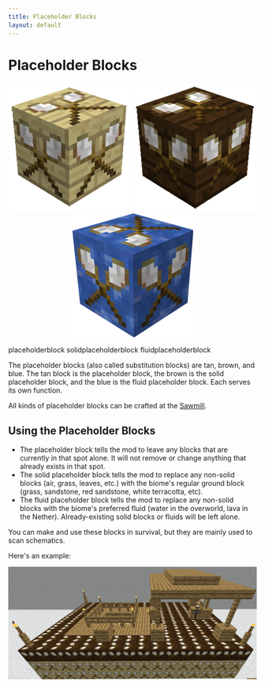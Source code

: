 ```yaml
---
title: Placeholder Blocks
layout: default
---
```

# Placeholder Blocks

<div class="infobox box text-center">
    <p style="text-align:center;"><img src="../../assets/images/items/substitutionblock.png" alt="Placeholder Block">
    <img src="../../assets/images/items/solidsubstitutionblock.png" alt="Solid Placeholder Block">
    <img src="../../assets/images/items/fluidsubstitutionblock.png" alt="Fluid Placeholder Block"></p>
    <recipe>placeholderblock</recipe> <recipe>solidplaceholderblock</recipe> <recipe>fluidplaceholderblock</recipe>
</div>

The placeholder blocks (also called substitution blocks) are tan, brown, and blue. The tan block is the placeholder block, the brown is the solid placeholder block, and the blue is the fluid placeholder block. Each serves its own function. 

All kinds of placeholder blocks can be crafted at the [Sawmill](../../source/buildings/sawmill).

## Using the Placeholder Blocks

- The placeholder block tells the mod to leave any blocks that are currently in that spot alone. It will not remove or change anything that already exists in that spot.
- The solid placeholder block tells the mod to replace any non-solid blocks (air, grass, leaves, etc.) with the biome's regular ground block (grass, sandstone, red sandstone, white terracotta, etc).
- The fluid placeholder block tells the mod to replace any non-solid blocks with the biome's preferred fluid (water in the overworld, lava in the Nether). Already-existing solid blocks or fluids will be left alone.

You can make and use these blocks in survival, but they are mainly used to scan schematics.

Here's an example:
<br>
<p style="text-align:center;"><img src="../../assets/images/items/sampleschematic.png" alt="Sample Schematic"></p>
<br>
